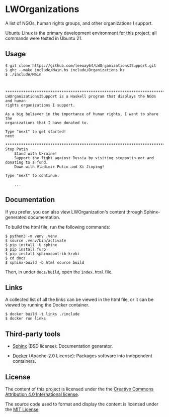 # LWOrganizations

A list of NGOs, human rights groups, and other organizations I support.



Ubuntu Linux is the primary development environment for this project; all commands were tested in Ubuntu 21.

## Usage

```
$ git clone https://github.com/leeway64/LWOrganizationsISupport.git
$ ghc --make include/Main.hs include/Organizations.hs
$ ./include/Main



********************************************************************************
LWOrganizationsISupport is a Haskell program that displays the NGOs and human
rights organizations I support.

As a big believer in the importance of human rights, I want to share the
organizations that I have donated to.

Type "next" to get started!
next

********************************************************************************
Stop Putin
	Stand with Ukraine!
	Support the fight against Russia by visiting stopputin.net and donating to a fund.
	Down with Vladimir Putin and Xi Jinping!

Type "next" to continue.

    ...

```


## Documentation

If you prefer, you can also view LWOrganization's content through Sphinx-generated documentation.

To build the html file, run the following commands:

```
$ python3 -m venv .venv
$ source .venv/bin/activate
$ pip install -U sphinx
$ pip install furo
$ pip install sphinxcontrib-kroki
$ cd docs
$ sphinx-build -b html source build
```

Then, in under ``docs/build``, open the ``index.html`` file.


## Links

A collected list of all the links can be viewed in the html file, or it can be viewed by running
the Docker container.

```
$ docker build -t links ./include
$ docker run links
```


## Third-party tools

- [Sphinx](https://github.com/sphinx-doc/sphinx) (BSD license): Documentation generator.

- [Docker](https://www.docker.com/) (Apache-2.0 License): Packages software into independent containers.


## License

The content of this project is licensed under the the [Creative Commons Attribution 4.0 
International license](https://creativecommons.org/licenses/by/4.0/).

The source code used to format and display the content is licensed under the [MIT License](LICENSE.txt)

